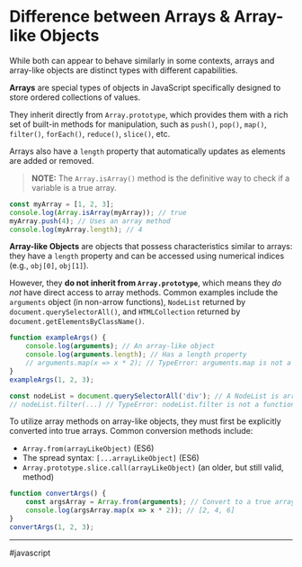# Difference between Arrays & Array-like Objects

While both can appear to behave similarly in some contexts, arrays and array-like objects are distinct types with different capabilities.

**Arrays** are special types of objects in JavaScript specifically designed to store ordered collections of values. 

They inherit directly from `Array.prototype`, which provides them with a rich set of built-in methods for manipulation, such as `push()`, `pop()`, `map()`, `filter()`, `forEach()`, `reduce()`, `slice()`, etc. 

Arrays also have a `length` property that automatically updates as elements are added or removed. 

> **NOTE:** The `Array.isArray()` method is the definitive way to check if a variable is a true array.

```js
const myArray = [1, 2, 3];
console.log(Array.isArray(myArray)); // true
myArray.push(4); // Uses an array method
console.log(myArray.length); // 4
```

**Array-like Objects** are objects that possess characteristics similar to arrays: they have a `length` property and can be accessed using numerical indices (e.g., `obj[0]`, `obj[1]`). 

However, they **do not inherit from `Array.prototype`**, which means they *do not* have direct access to array methods. Common examples include the `arguments` object (in non-arrow functions), `NodeList` returned by `document.querySelectorAll()`, and `HTMLCollection` returned by `document.getElementsByClassName()`.

```js
function exampleArgs() {
    console.log(arguments); // An array-like object
    console.log(arguments.length); // Has a length property
    // arguments.map(x => x * 2); // TypeError: arguments.map is not a function
}
exampleArgs(1, 2, 3);

const nodeList = document.querySelectorAll('div'); // A NodeList is array-like
// nodeList.filter(...) // TypeError: nodeList.filter is not a function
```

To utilize array methods on array-like objects, they must first be explicitly converted into true arrays. Common conversion methods include:

* `Array.from(arrayLikeObject)` (ES6)
* The spread syntax: `[...arrayLikeObject]` (ES6)
* `Array.prototype.slice.call(arrayLikeObject)` (an older, but still valid, method)

```js
function convertArgs() {
    const argsArray = Array.from(arguments); // Convert to a true array
    console.log(argsArray.map(x => x * 2)); // [2, 4, 6]
}
convertArgs(1, 2, 3);
```

---

#javascript